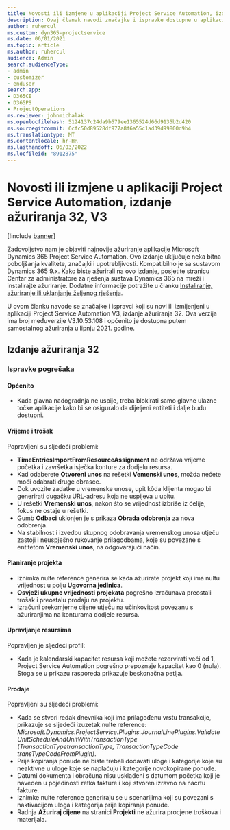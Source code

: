 ```yaml
---
title: Novosti ili izmjene u aplikaciji Project Service Automation, izdanje ažuriranja 32, V3
description: Ovaj članak navodi značajke i ispravke dostupne u aplikaciji Project Service Automation, izdanje ažuriranja 32, V3.
author: ruhercul
ms.custom: dyn365-projectservice
ms.date: 06/01/2021
ms.topic: article
ms.author: ruhercul
audience: Admin
search.audienceType:
- admin
- customizer
- enduser
search.app:
- D365CE
- D365PS
- ProjectOperations
ms.reviewer: johnmichalak
ms.openlocfilehash: 5124137c24da9b579ee1365524d66d9135b2d420
ms.sourcegitcommit: 6cfc50d89528df977a8f6a55c1ad39d99800d9b4
ms.translationtype: MT
ms.contentlocale: hr-HR
ms.lasthandoff: 06/03/2022
ms.locfileid: "8912875"
---
```

# <a name="whats-new-or-changed-in-project-service-automation-update-release-32-v3"></a>Novosti ili izmjene u aplikaciji Project Service Automation, izdanje ažuriranja 32, V3

[!include [banner](../includes/psa-now-project-operations.md)]

Zadovoljstvo nam je objaviti najnovije ažuriranje aplikacije Microsoft Dynamics 365 Project Service Automation. Ovo izdanje uključuje neka bitna poboljšanja kvalitete, značajki i upotrebljivosti. Kompatibilno je sa sustavom Dynamics 365 9.x. Kako biste ažurirali na ovo izdanje, posjetite stranicu Centar za administratore za rješenja sustava Dynamics 365 na mreži i instalirajte ažuriranje. Dodatne informacije potražite u članku [Instaliranje, ažuriranje ili uklanjanje željenog rješenja](/power-platform/admin/install-remove-preferred-solution).

U ovom članku navode se značajke i ispravci koji su novi ili izmijenjeni u aplikaciji Project Service Automation V3, izdanje ažuriranja 32. Ova verzija ima broj međuverzije V3.10.53.108 i općenito je dostupna putem samostalnog ažuriranja u lipnju 2021. godine.

## <a name="update-release-32"></a>Izdanje ažuriranja 32

### <a name="bug-fixes"></a>Ispravke pogrešaka

#### <a name="general"></a>Općenito

- Kada glavna nadogradnja ne uspije, treba blokirati samo glavne ulazne točke aplikacije kako bi se osiguralo da dijeljeni entiteti i dalje budu dostupni.

#### <a name="time-and-expense"></a>Vrijeme i trošak

Popravljeni su sljedeći problemi:

- **TimeEntriesImportFromResourceAssignment** ne održava vrijeme početka i završetka isječka konture za dodjelu resursa.
- Kad odaberete **Otvoreni unos** na rešetki **Vemenski unos**, možda nećete moći odabrati druge obrasce.
- Dok uvozite zadatke u vremenske unose, upit kôda klijenta mogao bi generirati dugačku URL-adresu koja ne uspijeva u upitu.
- U rešetki **Vremenski unos**, nakon što se vrijednost izbriše iz ćelije, fokus ne ostaje u rešetki.
- Gumb **Odbaci** uklonjen je s prikaza **Obrada odobrenja** za nova odobrenja.
- Na stabilnost i izvedbu skupnog odobravanja vremenskog unosa utječu zastoji i neuspješno rukovanje prilagodbama, koje su povezane s entitetom **Vremenski unos**, na odgovarajući način.

#### <a name="project-planning"></a>Planiranje projekta

- Iznimka nulte reference generira se kada ažurirate projekt koji ima nultu vrijednost u polju **Ugovorna jedinica**.
- **Osvježi ukupne vrijednosti projekata** pogrešno izračunava preostali trošak i preostalu prodaju na projektu.
- Izračuni prekomjerne cijene utječu na učinkovitost povezanu s ažuriranjima na konturama dodjele resursa.

#### <a name="resource-management"></a>Upravljanje resursima

Popravljen je sljedeći profil:

- Kada je kalendarski kapacitet resursa koji možete rezervirati veći od 1, Project Service Automation pogrešno prepoznaje kapacitet kao 0 (nula). Stoga se u prikazu rasporeda prikazuje beskonačna petlja.

#### <a name="sales"></a>Prodaje

Popravljeni su sljedeći problemi:

- Kada se stvori redak dnevnika koji ima prilagođenu vrstu transakcije, prikazuje se sljedeći izuzetak nulte reference: *Microsoft.Dynamics.ProjectService.Plugins.JournalLinePlugins.ValidateUnitScheduleAndUnitWithTransactionType (TransactionTypetransactionType, TransactionTypeCode transTypeCodeFromPlugin)*.
- Prije kopiranja ponude ne biste trebali dodavati uloge i kategorije koje su neaktivne u uloge koje se naplaćuju i kategorije novokopirane ponude.
- Datumi dokumenta i obračuna nisu usklađeni s datumom početka koji je naveden u pojedinosti retka fakture i koji stvoren izravno na nacrtu fakture.
- Iznimke nulte reference generiraju se u scenarijima koji su povezani s naktivacijom uloga i kategorija prije kopiranja ponude.
- Radnja **Ažuriraj cijene** na stranici **Projekti** ne ažurira procjene troškova i materijala.
